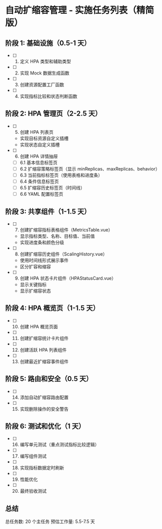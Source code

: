 # 自动扩缩容管理 - 实施任务列表（精简版）

## 阶段 1: 基础设施（0.5-1 天）

- [ ] 1. 定义 HPA 类型和辅助类型
- [ ] 2. 实现 Mock 数据生成函数
- [ ] 3. 创建资源配置工厂函数
- [ ] 4. 实现指标比较和状态判断函数

## 阶段 2: HPA 管理页（2-2.5 天）

- [ ] 5. 创建 HPA 列表页
  - 实现目标资源自定义插槽
  - 实现状态自定义插槽
- [ ] 6. 创建 HPA 详情抽屉
  - [ ] 6.1 基本信息标签页
  - [ ] 6.2 扩缩容策略标签页（显示 minReplicas、maxReplicas、behavior）
  - [ ] 6.3 当前指标标签页（使用表格和进度条）
  - [ ] 6.4 条件信息标签页
  - [ ] 6.5 扩缩容历史标签页（时间线）
  - [ ] 6.6 YAML 配置标签页

## 阶段 3: 共享组件（1-1.5 天）

- [ ] 7. 创建扩缩容指标表格组件（MetricsTable.vue）
  - 显示指标类型、名称、目标值、当前值
  - 实现进度条和颜色分级
- [ ] 8. 创建扩缩容历史组件（ScalingHistory.vue）
  - 使用时间线形式展示事件
  - 区分扩容和缩容
- [ ] 9. 创建 HPA 状态卡片组件（HPAStatusCard.vue）
  - 显示关键指标
  - 显示扩缩容状态

## 阶段 4: HPA 概览页（1-1.5 天）

- [ ] 10. 创建 HPA 概览页面
- [ ] 11. 创建扩缩容统计卡片组件
- [ ] 12. 创建活跃 HPA 列表组件
- [ ] 13. 创建最近扩缩容事件组件

## 阶段 5: 路由和安全（0.5 天）

- [ ] 14. 添加自动扩缩容路由配置
- [ ] 15. 实现删除操作的安全警告

## 阶段 6: 测试和优化（1 天）

- [ ] 16. 编写单元测试（重点测试指标比较逻辑）
- [ ] 17. 编写组件测试
- [ ] 18. 实现指标数据定时刷新
- [ ] 19. 性能优化
- [ ] 20. 最终验收测试

## 总结

总任务数: 20 个主任务
预估工作量: 5.5-7.5 天
